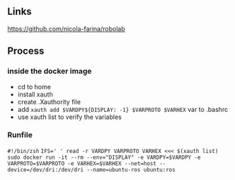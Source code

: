 ## Links

https://github.com/nicola-farina/robolab

## Process

### inside the docker image

- cd to home
- install xauth
- create .Xauthority file 
- add `xauth add $VARDPY${DISPLAY: -1} $VARPROTO $VARHEX` var to .bashrc
- use xauth list to verify the variables

### Runfile

`#!/bin/zsh`
`IFS=' ' read -r VARDPY VARPROTO VARHEX <<< $(xauth list)`
`sudo docker run -it --rm --env="DISPLAY" -e VARDPY=$VARDPY -e VARPROTO=$VARPROTO -e VARHEX=$VARHEX --net=host --device=/dev/dri:/dev/dri --name=ubuntu-ros ubuntu:ros`
